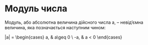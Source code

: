 # Модуль числа

Модуль, або абсолютна величина дійсного числа a, – невід’ємна величина, яка позначається наступним чином:

|a| = 
\begin{cases}
a, & a\geq 0 \\
-a, & a < 0
\end{cases}